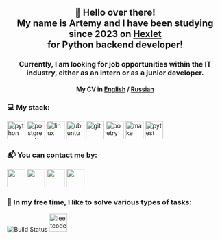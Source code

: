 <div align="center">
    <h2>👋 Hello over there!<br>
    My name is Artemy and I have been studying since 2023 on <a href="https://ru.hexlet.io/u/artemy_ablaev" target="_blank">Hexlet</a> <br>
    for Python backend developer!</h2>
    <h3>Currently, I am looking for job opportunities within the IT industry, either as an intern or as a junior developer.</h3>
    <h4>My CV in <a href="https://www.linkedin.com/in/artemy-ablaev-639a0523b/" target="_blank">English</a> / <a href="https://cv.hexlet.io/ru/resumes/3581" target="_blank">Russian</a></h4>
</div>

### 💻 My stack:
[<img src="https://cdn.simpleicons.org/python" title="python" alt="python" height="42" width="42" style="pointer-events: none;">](#)
[<img src="https://cdn.simpleicons.org/postgresql" title="postgresql" alt="postgresql" height="42" width="42" style="pointer-events: none;">](#)
[<img src="https://cdn.simpleicons.org/linux" title="linux" alt="linux" height="42" width="42" style="pointer-events: none;">](#)
[<img src="https://cdn.simpleicons.org/ubuntu" title="ubuntu" alt="ubuntu" height="42" width="42" style="pointer-events: none;">](#)
[<img src="https://cdn.simpleicons.org/git" title="git" alt="git" height="42" width="42" style="pointer-events: none;">](#)
[<img src="https://cdn.simpleicons.org/poetry" title="poetry" alt="poetry" height="42" width="42" style="pointer-events: none;">](#)
[<img src="https://cdn.simpleicons.org/make" title="make" alt="make" height="42" width="42" style="pointer-events: none;">](#)
[<img src="https://cdn.simpleicons.org/pytest" title="pytest" alt="pytest" height="42" width="42" style="pointer-events: none;">](#)

### 📬 You can contact me by:
[<img src="https://cdn.simpleicons.org/gmail" height="42" width="42">](artemyablaev@gmail.com)
[<img src="https://cdn.simpleicons.org/telegram" height="42" width="42">](https://t.me/artemyablaev)
[<img src="https://cdn.simpleicons.org/habr" height="42" width="42">](https://career.habr.com/artemyaa)
[<img src="https://cdn.simpleicons.org/linkedin" height="42" width="42">](https://www.linkedin.com/in/artemy-ablaev-639a0523b/)

### 🧠 In my free time, I like to solve various types of tasks:

![Build Status](https://www.codewars.com/users/ArtemyAA/badges/small)
[<img src="https://cdn.simpleicons.org/leetcode" title="leetcode" alt="leetcode" height="42" width="42" style="pointer-events: none;">](#)


<!---
ArtemyAA/ArtemyAA is a ✨ special ✨ repository because its `README.md` (this file) appears on your GitHub profile.
You can click the Preview link to take a look at your changes.
--->
